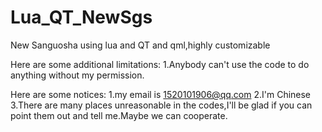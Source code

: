 # Lua_QT_NewSgs
New Sanguosha using lua and QT and qml,highly customizable

Here are some additional limitations:
1.Anybody can't use the code to do anything without my permission.

Here are some notices:
1.my email is 1520101906@qq.com
2.I'm Chinese
3.There are many places unreasonable in the codes,I'll be glad if you can point them out and tell me.Maybe we can cooperate.
